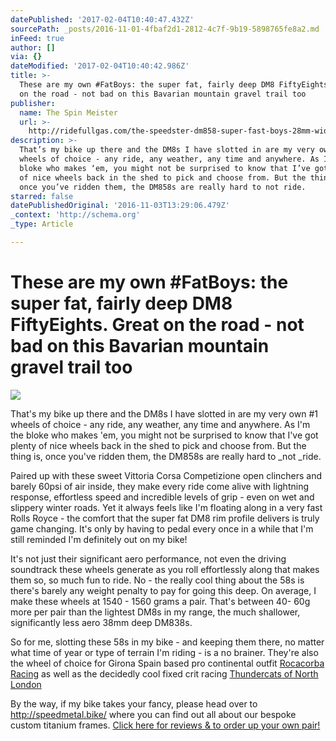 ```yaml
---
datePublished: '2017-02-04T10:40:47.432Z'
sourcePath: _posts/2016-11-01-4fbaf2d1-2812-4c7f-9b19-5898765fe8a2.md
inFeed: true
author: []
via: {}
dateModified: '2017-02-04T10:40:42.986Z'
title: >-
  These are my own #FatBoys: the super fat, fairly deep DM8 FiftyEights. Great
  on the road - not bad on this Bavarian mountain gravel trail too
publisher:
  name: The Spin Meister
  url: >-
    http://ridefullgas.com/the-speedster-dm858-super-fast-boys-28mm-wide-58mm-deep-1565g-pair/
description: >-
  That’s my bike up there and the DM8s I have slotted in are my very own #1
  wheels of choice - any ride, any weather, any time and anywhere. As I’m the
  bloke who makes ‘em, you might not be surprised to know that I’ve got plenty
  of nice wheels back in the shed to pick and choose from. But the thing is,
  once you’ve ridden them, the DM858s are really hard to not ride.
starred: false
datePublishedOriginal: '2016-11-03T13:29:06.479Z'
_context: 'http://schema.org'
_type: Article

---
```

# These are my own \#FatBoys: the super fat, fairly deep DM8 FiftyEights. Great on the road - not bad on this Bavarian mountain gravel trail too
![](https://the-grid-user-content.s3-us-west-2.amazonaws.com/a09b1aaa-8e55-49b4-90e5-0f6e3a8095bd.jpg)

That's my bike up there and the DM8s I have slotted in are my very own \#1 wheels of choice - any ride, any weather, any time and anywhere. As I'm the bloke who makes 'em, you might not be surprised to know that I've got plenty of nice wheels back in the shed to pick and choose from. But the thing is, once you've ridden them, the DM858s are really hard to _not _ride.

Paired up with these sweet Vittoria Corsa Competizione open clinchers and barely 60psi of air inside, they make every ride come alive with lightning response, effortless speed and incredible levels of grip - even on wet and slippery winter roads. Yet it always feels like I'm floating along in a very fast Rolls Royce - the comfort that the super fat DM8 rim profile delivers is truly game changing. It's only by having to pedal every once in a while that I'm still reminded I'm definitely out on my bike!

It's not just their significant aero performance, not even the driving soundtrack these wheels generate as you roll effortlessly along that makes them so, so much fun to ride. No - the really cool thing about the 58s is there's barely any weight penalty to pay for going this deep. On average, I make these wheels at 1540 - 1560 grams a pair. That's between 40- 60g more per pair than the lightest DM8s in my range, the much shallower, significantly less aero 38mm deep DM838s.

So for me, slotting these 58s in my bike - and keeping them there, no matter what time of year or type of terrain I'm riding - is a no brainer. They're also the wheel of choice for Girona Spain based pro continental outfit [Rocacorba Racing][0] as well as the decidedly cool fixed crit racing [Thundercats of North London][1]

By the way, if my bike takes your fancy, please head over to http://speedmetal.bike/ where you can find out all about our bespoke custom titanium frames.
[Click here for reviews & to order up your own pair!][2]

[0]: https://www.instagram.com/rocacorbaracing/ "Rocacorba Racing on Instagram"
[1]: https://www.instagram.com/the_nltcbmbc/ "Thundercats on Instagram"
[2]: http://ridefullgas.com/the-speedster-dm858-super-fast-boys-28mm-wide-58mm-deep-1565g-pair/